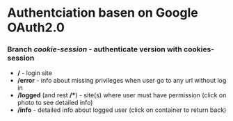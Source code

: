 # Authentciation basen on Google OAuth2.0

### Branch *cookie-session* - authenticate version with cookies-session 

- **/** - login site
- **/error** - info about missing privileges when user go to any url without log in
- **/logged** (and rest **/\***) - site(s) where user must have permission (click on photo to see detailed info)
- **/info** - detailed info about logged user (click on container to return back)

